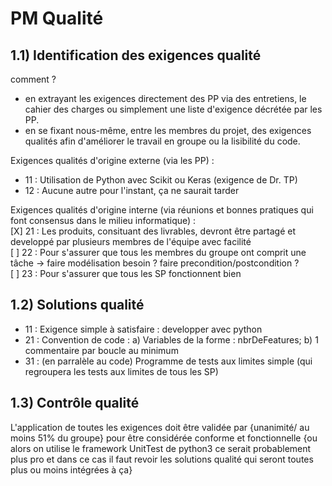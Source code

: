 # PM Qualité

## 1.1) Identification des exigences qualité
comment ?
- en extrayant les exigences directement des PP via des entretiens, le cahier des charges
ou simplement une liste d'exigence décrétée par les PP.
- en se fixant nous-même, entre les membres du projet, des exigences qualités afin d'améliorer le travail en groupe 
ou la lisibilité du code.

Exigences qualités d'origine externe (via les PP) : 
- 11 : Utilisation de Python avec Scikit ou Keras (exigence de Dr. TP)
- 12 : Aucune autre pour l'instant, ça ne saurait tarder

Exigences qualités d'origine interne (via réunions et bonnes pratiques qui font consensus dans le milieu informatique) :  
[X] 21 : Les produits, consituant des livrables, devront être partagé et developpé par plusieurs membres de l'équipe avec facilité  
[ ] 22 : Pour s'assurer que tous les membres du groupe ont comprit une tâche -> faire modélisation besoin ? faire precondition/postcondition ?  
[ ] 23 : Pour s'assurer que tous les SP fonctionnent bien  

## 1.2) Solutions qualité
- 11 : Exigence simple à satisfaire : developper avec python
- 21 : Convention de code :
a) Variables de la forme : nbrDeFeatures;
b) 1 commentaire par boucle au minimum
- 31 : (en parralèle au code) Programme de tests aux limites simple (qui regroupera les tests aux limites de tous les SP)

## 1.3) Contrôle qualité
L'application de toutes les exigences doit être validée par {unanimité/ au moins 51% du groupe} pour être considérée
conforme et fonctionnelle {ou alors on utilise le framework UnitTest de python3 ce serait probablement plus pro
et dans ce cas il faut revoir les solutions qualité qui seront toutes plus ou moins intégrées à ça}
